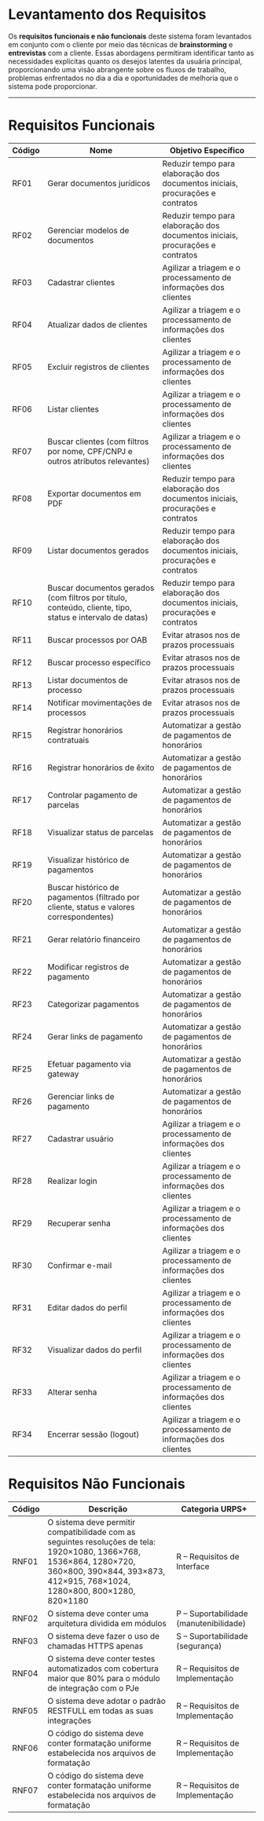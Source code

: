 
# Levantamento dos Requisitos

Os **requisitos funcionais e não funcionais** deste sistema foram levantados em conjunto com o cliente por meio das técnicas de **brainstorming** e **entrevistas** com a cliente.
Essas abordagens permitiram identificar tanto as necessidades explícitas quanto os desejos latentes da usuária principal, proporcionando uma visão abrangente sobre os fluxos de trabalho, problemas enfrentados no dia a dia e oportunidades de melhoria que o sistema pode proporcionar.

---

# Requisitos Funcionais



| Código | Nome                                                               | Objetivo Específico                                                    |
|--------|--------------------------------------------------------------------|------------------------------------------------------------------------|
| RF01   | Gerar documentos jurídicos                                         | Reduzir tempo para elaboração dos documentos iniciais, procurações e contratos |
| RF02   | Gerenciar modelos de documentos                                    | Reduzir tempo para elaboração dos documentos iniciais, procurações e contratos |
| RF03   | Cadastrar clientes                                                 | Agilizar a triagem e o processamento de informações dos clientes       |
| RF04   | Atualizar dados de clientes                                        | Agilizar a triagem e o processamento de informações dos clientes       |
| RF05   | Excluir registros de clientes                                      | Agilizar a triagem e o processamento de informações dos clientes       |
| RF06   | Listar clientes                                                    | Agilizar a triagem e o processamento de informações dos clientes       |
| RF07   | Buscar clientes (com filtros por nome, CPF/CNPJ e outros atributos relevantes) | Agilizar a triagem e o processamento de informações dos clientes       |
| RF08   | Exportar documentos em PDF                                         | Reduzir tempo para elaboração dos documentos iniciais, procurações e contratos |
| RF09   | Listar documentos gerados                                          | Reduzir tempo para elaboração dos documentos iniciais, procurações e contratos |
| RF10   | Buscar documentos gerados (com filtros por título, conteúdo, cliente, tipo, status e intervalo de datas) | Reduzir tempo para elaboração dos documentos iniciais, procurações e contratos |
| RF11   | Buscar processos por OAB                                           | Evitar atrasos nos de prazos processuais                               |
| RF12   | Buscar processo específico                                         | Evitar atrasos nos de prazos processuais                               |
| RF13   | Listar documentos de processo                                      | Evitar atrasos nos de prazos processuais                               |
| RF14   | Notificar movimentações de processos                               | Evitar atrasos nos de prazos processuais                               |
| RF15   | Registrar honorários contratuais                                   | Automatizar a gestão de pagamentos de honorários                       |
| RF16   | Registrar honorários de êxito                                      | Automatizar a gestão de pagamentos de honorários                       |
| RF17   | Controlar pagamento de parcelas                                    | Automatizar a gestão de pagamentos de honorários                       |
| RF18   | Visualizar status de parcelas                                      | Automatizar a gestão de pagamentos de honorários                       |
| RF19   | Visualizar histórico de pagamentos                                 | Automatizar a gestão de pagamentos de honorários                       |
| RF20   | Buscar histórico de pagamentos (filtrado por cliente, status e valores correspondentes) | Automatizar a gestão de pagamentos de honorários                       |
| RF21   | Gerar relatório financeiro                                         | Automatizar a gestão de pagamentos de honorários                       |
| RF22   | Modificar registros de pagamento                                   | Automatizar a gestão de pagamentos de honorários                       |
| RF23   | Categorizar pagamentos                                             | Automatizar a gestão de pagamentos de honorários                       |
| RF24   | Gerar links de pagamento                                           | Automatizar a gestão de pagamentos de honorários                       |
| RF25   | Efetuar pagamento via gateway                                      | Automatizar a gestão de pagamentos de honorários                       |
| RF26   | Gerenciar links de pagamento                                       | Automatizar a gestão de pagamentos de honorários                       |
| RF27   | Cadastrar usuário                   | Agilizar a triagem e o processamento de informações dos clientes                |
| RF28   | Realizar login                      | Agilizar a triagem e o processamento de informações dos clientes           |
| RF29   | Recuperar senha                     | Agilizar a triagem e o processamento de informações dos clientes        |
| RF30   | Confirmar e-mail                    | Agilizar a triagem e o processamento de informações dos clientes                            |
| RF31   | Editar dados do perfil              | Agilizar a triagem e o processamento de informações dos clientes          |
| RF32   | Visualizar dados do perfil          | Agilizar a triagem e o processamento de informações dos clientes                     |
| RF33   | Alterar senha                       | Agilizar a triagem e o processamento de informações dos clientes                           |
| RF34   | Encerrar sessão (logout)           | Agilizar a triagem e o processamento de informações dos clientes          |

# Requisitos Não Funcionais

| Código | Descrição                                                                                     | Categoria URPS+                            |
|--------|-----------------------------------------------------------------------------------------------|--------------------------------------------|
| RNF01  | O sistema deve permitir compatibilidade com as seguintes resoluções de tela: 1920×1080, 1366×768, 1536×864, 1280×720, 360×800, 390×844, 393×873, 412×915, 768×1024, 1280×800, 800×1280, 820×1180 | R – Requisitos de Interface 
| RNF02  | O sistema deve conter uma arquitetura dividida em módulos                   | P – Suportabilidade (manutenibilidade)      |
| RNF03  | O sistema deve fazer o uso de chamadas HTTPS apenas  | S – Suportabilidade (segurança)             |
| RNF04  | O sistema deve conter testes automatizados com cobertura maior que 80% para o módulo de integração com o PJe                     | R – Requisitos de Implementação             |
| RNF05  | O sistema deve adotar o padrão RESTFULL em todas as suas integrações                                        | R – Requisitos de Implementação             |
| RNF06  | O código do sistema deve conter formatação uniforme estabelecida nos arquivos de formatação                                       | R – Requisitos de Implementação|
| RNF07  | O código do sistema deve conter formatação uniforme estabelecida nos arquivos de formatação                                       | R – Requisitos de Implementação             |


